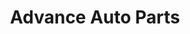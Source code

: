 ---
title: "Advance Auto Parts"
url: /mansfield/advance-auto-parts-ashland-road/
shop: car parts
---